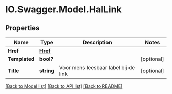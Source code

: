 # IO.Swagger.Model.HalLink
## Properties

Name | Type | Description | Notes
------------ | ------------- | ------------- | -------------
**Href** | [**Href**](Href.md) |  | 
**Templated** | **bool?** |  | [optional] 
**Title** | **string** | Voor mens leesbaar label bij de link | [optional] 

[[Back to Model list]](../README.md#documentation-for-models) [[Back to API list]](../README.md#documentation-for-api-endpoints) [[Back to README]](../README.md)

